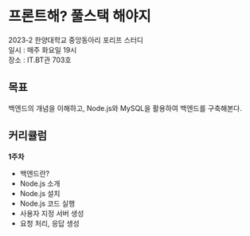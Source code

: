 # 프론트해? 풀스택 해야지
2023-2 한양대학교 중앙동아리 포리프 스터디  
일시 : 매주 화요일 19시  
장소 : IT.BT관 703호  

## 목표
백엔드의 개념을 이해하고, Node.js와 MySQL을 활용하여 백엔드를 구축해본다.  

## 커리큘럼
**1주차**  
- 백엔드란?
- Node.js 소개
- Node.js 설치
- Node.js 코드 실행
- 사용자 지정 서버 생성
- 요청 처리, 응답 생성 
